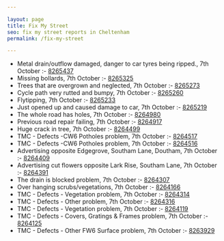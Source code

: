 ```yaml
---

layout: page
title: Fix My Street
seo: fix my street reports in Cheltenham
permalink: /fix-my-street

---
```


<!-- fix_marker starts -->

- Metal drain/outflow damaged, danger to car tyres being ripped., 7th October :- [8265437](https://www.fixmystreet.com/report/8265437)
- Missing bollards, 7th October :- [8265325](https://www.fixmystreet.com/report/8265325)
- Trees that are overgrown and neglected, 7th October :- [8265273](https://www.fixmystreet.com/report/8265273)
- Cycle path very rutted and bumpy, 7th October :- [8265260](https://www.fixmystreet.com/report/8265260)
- Flytipping, 7th October :- [8265233](https://www.fixmystreet.com/report/8265233)
- Just opened up and caused damage to car, 7th October :- [8265219](https://www.fixmystreet.com/report/8265219)
- The whole road has holes, 7th October :- [8264980](https://www.fixmystreet.com/report/8264980)
- Previous road repair failing, 7th October :- [8264917](https://www.fixmystreet.com/report/8264917)
- Huge crack in tree, 7th October :- [8264499](https://www.fixmystreet.com/report/8264499)
- TMC - Defects -CW6 Potholes  problem, 7th October :- [8264517](https://www.fixmystreet.com/report/8264517)
- TMC - Defects -CW6 Potholes  problem, 7th October :- [8264516](https://www.fixmystreet.com/report/8264516)
- Advertising opposite Edgegrove, Southam Lane, Doutham, 7th October :- [8264409](https://www.fixmystreet.com/report/8264409)
- Advertising cut flowers opposite Lark Rise, Southam Lane, 7th October :- [8264391](https://www.fixmystreet.com/report/8264391)
- The drain is blocked problem, 7th October :- [8264307](https://www.fixmystreet.com/report/8264307)
- Over hanging scrubs/vegetations, 7th October :- [8264166](https://www.fixmystreet.com/report/8264166)
- TMC - Defects - Vegetation problem, 7th October :- [8264314](https://www.fixmystreet.com/report/8264314)
- TMC - Defects - Other problem, 7th October :- [8264316](https://www.fixmystreet.com/report/8264316)
- TMC - Defects - Vegetation problem, 7th October :- [8264119](https://www.fixmystreet.com/report/8264119)
- TMC - Defects - Covers, Gratings & Frames problem, 7th October :- [8264125](https://www.fixmystreet.com/report/8264125)
- TMC - Defects - Other FW6  Surface problem, 7th October :- [8263929](https://www.fixmystreet.com/report/8263929)

<!-- fix_marker ends -->
